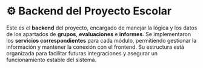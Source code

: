 # ⚙️ Backend del Proyecto Escolar

Este es el **backend** del proyecto, encargado de manejar la lógica y los datos de los apartados de 
**grupos**, **evaluaciones** e **informes**. Se implementaron los **servicios correspondientes** 
para cada módulo, permitiendo gestionar la información y mantener la conexión con el frontend. 
Su estructura está organizada para facilitar futuras integraciones y asegurar un funcionamiento estable del sistema.

